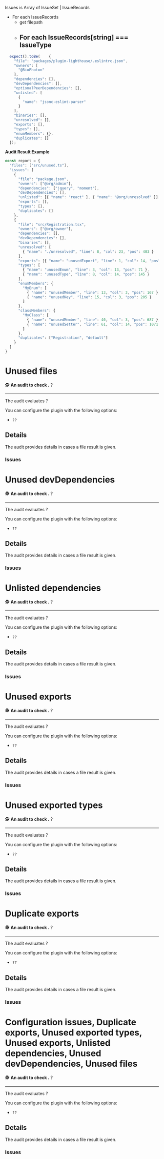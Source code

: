 Issues is Array of IssueSet | IssueRecords
 - For each IssueRecords
   - get filepath
   - For each IssueRecords[string] === IssueType
     - 


```ts    
  expect().toBe(    {
    "file": "packages/plugin-lighthouse/.eslintrc.json",
    "owners": [
      "@BioPhoton"
    ],
    "dependencies": [],
    "devDependencies": [],
    "optionalPeerDependencies": [],
    "unlisted": [
      {
        "name": "jsonc-eslint-parser"
      }
    ],
    "binaries": [],
    "unresolved": [],
    "exports": [],
    "types": [],
    "enumMembers": {},
    "duplicates": []
  });
```


**Audit Result Example**

```ts
const report = {
  "files": ["src/unused.ts"],
  "issues": [
    {
      "file": "package.json",
      "owners": ["@org/admin"],
      "dependencies": ["jquery", "moment"],
      "devDependencies": [],
      "unlisted": [{ "name": "react" }, { "name": "@org/unresolved" }],
      "exports": [],
      "types": [],
      "duplicates": []
    },
    {
      "file": "src/Registration.tsx",
      "owners": ["@org/owner"],
      "dependencies": [],
      "devDependencies": [],
      "binaries": [],
      "unresolved": [
        { "name": "./unresolved", "line": 8, "col": 23, "pos": 403 }
      ],
      "exports": [{ "name": "unusedExport", "line": 1, "col": 14, "pos": 13 }],
      "types": [
        { "name": "unusedEnum", "line": 3, "col": 13, "pos": 71 },
        { "name": "unusedType", "line": 8, "col": 14, "pos": 145 }
      ],
      "enumMembers": {
        "MyEnum": [
          { "name": "unusedMember", "line": 13, "col": 3, "pos": 167 },
          { "name": "unusedKey", "line": 15, "col": 3, "pos": 205 }
        ]
      },
      "classMembers": {
        "MyClass": [
          { "name": "unusedMember", "line": 40, "col": 3, "pos": 687 },
          { "name": "unusedSetter", "line": 61, "col": 14, "pos": 1071 }
        ]
      },
      "duplicates": ["Registration", "default"]
    }
  ]
}
```




# Unused files 

🕵️ **An audit to check .** ?

---

The audit evaluates ?

You can configure the plugin with the following options:

- `??` 

## Details

The audit provides details in cases a file result is given.

### Issues

# Unused devDependencies

🕵️ **An audit to check .** ?

---

The audit evaluates ?

You can configure the plugin with the following options:

- `??`

## Details

The audit provides details in cases a file result is given.

### Issues

# Unlisted dependencies

🕵️ **An audit to check .** ?

---

The audit evaluates ?

You can configure the plugin with the following options:

- `??`

## Details

The audit provides details in cases a file result is given.

### Issues

# Unused exports

🕵️ **An audit to check .** ?

---

The audit evaluates ?

You can configure the plugin with the following options:

- `??`

## Details

The audit provides details in cases a file result is given.

### Issues


# Unused exported types

🕵️ **An audit to check .** ?

---

The audit evaluates ?

You can configure the plugin with the following options:

- `??`

## Details

The audit provides details in cases a file result is given.

### Issues

# Duplicate exports

🕵️ **An audit to check .** ?

---

The audit evaluates ?

You can configure the plugin with the following options:

- `??`

## Details

The audit provides details in cases a file result is given.

### Issues


# Configuration issues,  Duplicate exports, Unused exported types,  Unused exports, Unlisted dependencies, Unused devDependencies, Unused files

🕵️ **An audit to check .** ?

---

The audit evaluates ?

You can configure the plugin with the following options:

- `??`

## Details

The audit provides details in cases a file result is given.

### Issues


